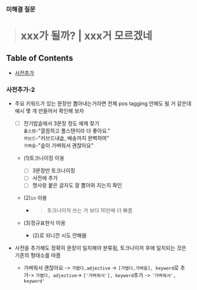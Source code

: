 ### 미해결 질문
># xxx가 될까? | xxx거 모르겠네

## Table of Contents
- [사전추가](#사전추가-2)

### 사전추가-2
- 주요 키워드가 있는 문장만 뽑아내는거라면 전체 pos tagging 안해도 될 거 같은데 예시 몇 개 만들어서 확인해 보자
    - [ ] 전기밥솥에서 3문장 정도 예제 찾기  
      `풀스텐`-"깔끔하고 풀스텐이라 더 좋아요."  
      `커브드`-"커브드내솥, 배송까지 완벽하여"   
      `가벼움`-"솥이 가벼워서 괜찮아요"  

    - (1)토크나이징 이용

        - [ ] 3문장만 토크나이징
        - [ ] 사전에 추가
        - [ ] 명사랑 붙은 글자도 잘 뽑아와 지는지 확인

    - (2)`in` 이용

        - > 토크나이저 쓰는 거 보다 10만배 더 빠름

    - (3)정규표현식 이용

        - (2)로 되니깐 시도 안해봄

- 사전을 추가해도 정확히 문장이 일치해야 분류됨, 토크나이저 후에 일치되는 것은 기존의 형태소를 따름
  - 가벼워서 괜찮아요 -> `가볍다,adjective` -> `[가볍다,가벼움], keyword`로 추가-> `가볍다, adjective`-> `['가벼워서'], keyword`추가 -> `'가벼워서', keyword'`


